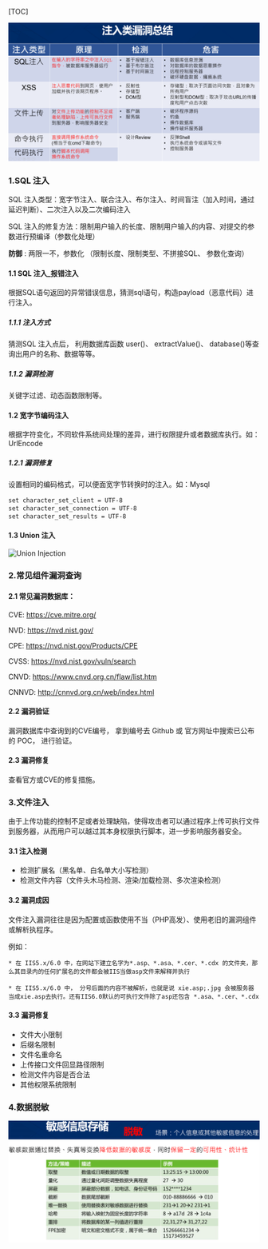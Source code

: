 [TOC]

![Sql Security testing](注入漏洞.png)

### 1.SQL 注入

SQL 注入类型：宽字节注入、联合注入、布尔注入、时间盲注（加入时间，通过延迟判断）、二次注入以及二次编码注入

SQL 注入的修复方法：限制用户输入的长度、限制用户输入的内容、对提交的参数进行预编译（参数化处理）



**防御** : 两限一不，参数化 （限制长度、限制类型、不拼接SQL、 参数化查询）

#### 1.1 SQL 注入_报错注入

根据SQL语句返回的异常错误信息，猜测sql语句，构造payload（恶意代码）进行注入。

##### 1.1.1 注入方式

猜测SQL 注入点后， 利用数据库函数 user()、 extractValue()、 database()等查询出用户的名称、数据等等。

##### 1.1.2 漏洞检测

关键字过滤、动态函数限制等。

#### 1.2 宽字节编码注入

根据字符变化，不同软件系统间处理的差异，进行权限提升或者数据库执行。如：UrlEncode

##### 1.2.1 漏洞修复

设置相同的编码格式，可以便面宽字节转换时的注入。如：Mysql

```my
set character_set_client = UTF-8
set character_set_connection = UTF-8
set character_set_results = UTF-8
```

#### 1.3 Union 注入

![Union Injection](Union注入.png)

### 2.常见组件漏洞查询

#### 2.1 **常见漏洞**数据库：

CVE: https://cve.mitre.org/

NVD: https://nvd.nist.gov/ 

CPE: https://nvd.nist.gov/Products/CPE

CVSS: https://nvd.nist.gov/vuln/search 

CNVD: https://www.cnvd.org.cn/flaw/list.htm

CNNVD: http://cnnvd.org.cn/web/index.html

#### 2.2 漏洞验证

漏洞数据库中查询到的CVE编号， 拿到编号去 Github 或 官方网址中搜索已公布的 POC， 进行验证。

#### 2.3 漏洞修复

查看官方或CVE的修复措施。



### 3.文件注入

由于上传功能的控制不足或者处理缺陷，使得攻击者可以通过程序上传可执行文件到服务器，从而用户可以越过其本身权限执行脚本，进一步影响服务器安全。

#### 3.1 注入检测

* 检测扩展名（黑名单、白名单大小写检测）
* 检测文件内容（文件头木马检测、渲染/加载检测、多次渲染检测）

#### 3.2 漏洞成因

文件注入漏洞往往是因为配置或函数使用不当（PHP高发）、使用老旧的漏洞组件或解析执程序。

例如：

```
* 在 IIS5.x/6.0 中，在网站下建立名字为*.asp、*.asa、*.cer、*.cdx 的文件夹，那么其目录内的任何扩展名的文件都会被IIS当做asp文件来解释并执行

* 在 IIS5.x/6.0 中， 分号后面的内容不被解析，也就是说 xie.asp;.jpg 会被服务器当成xie.asp去执行。还有IIS6.0默认的可执行文件除了asp还包含 *.asa、*.cer、*.cdx
```

#### 3.3 漏洞修复

* 文件大小限制
* 后缀名限制
* 文件名重命名
* 上传接口文件回显路径限制
* 检测文件内容是否合法
* 其他权限系统限制



### 4.数据脱敏

![数据脱敏](数据脱敏.png)









